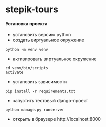 # stepik-tours
#### Установка проекта

- установить версию python
- создать виртуальное окружение 
```shell script
python -m venv venv
```
- активировать виртуальное окружение
```shell script
cd venv/bin/scripts
activate
```
- установить зависимости
```shell script
pip install -r requirements.txt
```
- запустить тестовый django-проект
```shell script
python manage.py runserver
```
- открыть в браузере http://localhost:8000 
